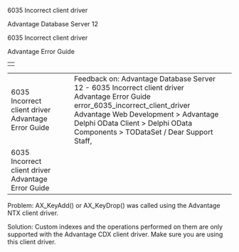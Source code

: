 6035 Incorrect client driver




Advantage Database Server 12  

6035 Incorrect client driver

Advantage Error Guide

|  |
| --- |
|  |

|  |  |  |  |  |
| --- | --- | --- | --- | --- |
| 6035 Incorrect client driver  Advantage Error Guide |  |  | Feedback on: Advantage Database Server 12 - 6035 Incorrect client driver Advantage Error Guide error\_6035\_incorrect\_client\_driver Advantage Web Development > Advantage Delphi OData Client > Delphi OData Components > TODataSet / Dear Support Staff, |  |
| 6035 Incorrect client driver  Advantage Error Guide |  |  |  |  |

Problem: AX\_KeyAdd() or AX\_KeyDrop() was called using the Advantage NTX client driver.

Solution: Custom indexes and the operations performed on them are only supported with the Advantage CDX client driver. Make sure you are using this client driver.